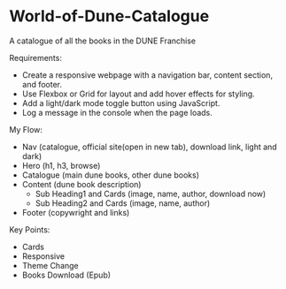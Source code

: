 # World-of-Dune-Catalogue
A catalogue of all the books in the DUNE Franchise

Requirements:
 * Create a responsive webpage with a navigation bar, content section, and footer.
 * Use Flexbox or Grid for layout and add hover effects for styling.
 * Add a light/dark mode toggle button using JavaScript.
 * Log a message in the console when the page loads.

My Flow:
 * Nav (catalogue, official site(open in new tab), download link, light and dark)
 * Hero (h1, h3, browse)
 * Catalogue (main dune books, other dune books)
 * Content (dune book description)
    * Sub Heading1 and Cards (image, name, author, download now) 
    * Sub Heading2 and Cards (image, name, author) 
 * Footer (copywright and links)

Key Points:
* Cards
* Responsive
* Theme Change
* Books Download (Epub)



